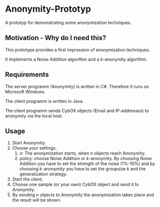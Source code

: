 # Anonymity-Prototyp
A prototyp for demonstrating some anonymization techniques.

## Motivation - Why do I need this?
This prototype provides a first impression of anonymization techniques.

It implements a Noise Addition algorithm and a _k_-anonymity algorithm.

## Requirements
The server programm (Anonymity) is written in C#. Therefore it runs on Microsoft Windows.

The client programm is written in Java.

The client programm sends CybOX objects (Email and IP-addresses) to anonymity via the local host.

## Usage
1. Start Anonymity.
2. Choose your settings.
    1. _n_: The anonymization starts, when _n_ objects reach Anonymity.
    2. policy: choose Noise Addition or _k_-anonymity. By choosing Noise Addition you have to set the strength of the noise (1%-10%) and by choosing _k_-anonymity you have to set the groupsize _k_ and the generalization strategy.
3. Start the client.
4. Choose one sample (or your own) CybOX object and send it to Anonymity.
5. By sending _n_ objects to Anonymity the anonymization takes place and the result will be shown.
  
